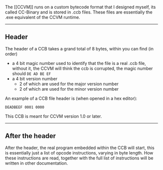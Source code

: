 The [[CCVM]] runs on a custom bytecode format that I designed myself, its called CC-Binary and is stored in .ccb files. These files are essentially the .exe equivalent of the CCVM runtime.

---

## Header
The header of a CCB takes a grand total of 8 bytes, within you can find (in order)
- a 4 bit magic number used to identify that the file is a real .ccb file, without it, the CCVM will think the ccb is corrupted, the magic number should `DE AD BE EF`
- a 4 bit version number
	- 2 of which are used for the major version number
	- 2 of which are used for the minor version number

An example of a CCB file header is (when opened in a hex editor):
```
DEADBEEF 0001 0000
```

This CCB is meant for CCVM version 1.0 or later.

---

## After the header
After the header, the real program embedded within the CCB will start, this is essentially just a list of opcode instructions, varying in byte length. How these instructions are read, together with the full list of instructions will be written in other documentation.